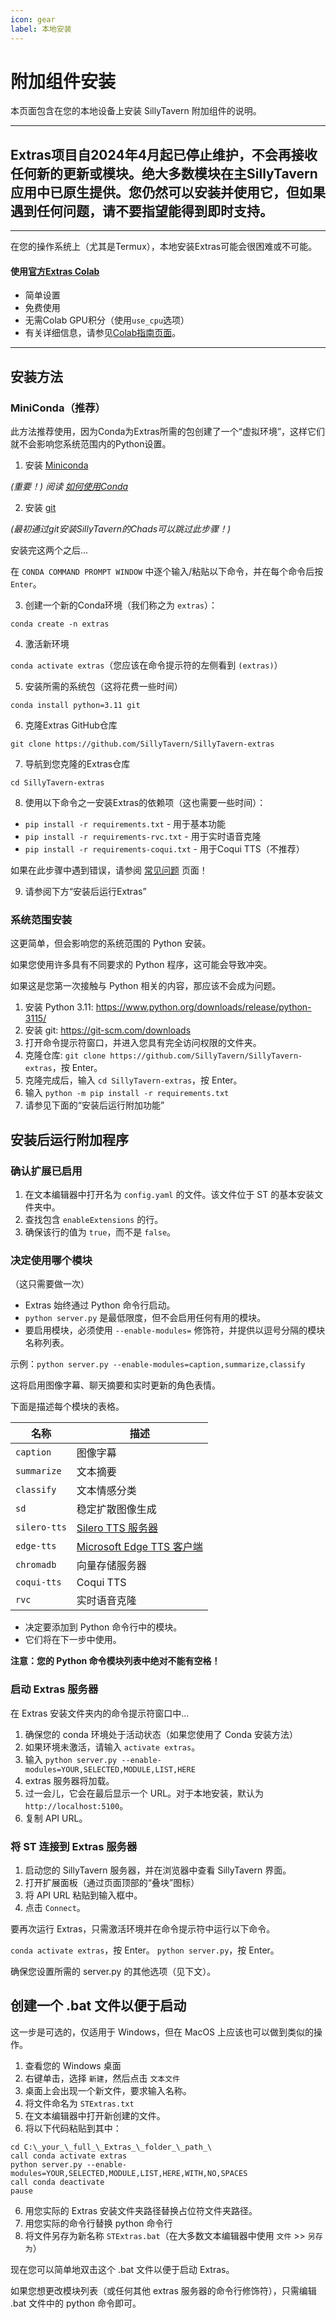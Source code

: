 ```yaml
---
icon: gear
label: 本地安装
---
```


# 附加组件安装

本页面包含在您的本地设备上安装 SillyTavern 附加组件的说明。

---

## Extras项目自2024年4月起已停止维护，不会再接收任何新的更新或模块。绝大多数模块在主SillyTavern应用中已原生提供。您仍然可以安装并使用它，但如果遇到任何问题，请不要指望能得到即时支持。
---

在您的操作系统上（尤其是Termux），本地安装Extras可能会很困难或不可能。

#### 使用[官方Extras Colab](https://colab.research.google.com/github/SillyTavern/SillyTavern/blob/release/colab/GPU.ipynb)

* 简单设置
* 免费使用
* 无需Colab GPU积分（使用`use_cpu`选项）
* 有关详细信息，请参见[Colab指南页面](https://docs.sillytavern.app/extras/running-extras-in-colab/)。

---

## 安装方法

### MiniConda（推荐）

此方法推荐使用，因为Conda为Extras所需的包创建了一个“虚拟环境”，这样它们就不会影响您系统范围内的Python设置。

1. 安装 [Miniconda](https://docs.conda.io/en/latest/miniconda.html)

_(重要！) 阅读 [如何使用Conda](https://conda.io/projects/conda/en/latest/user-guide/getting-started.html)_

2. 安装 [git](https://git-scm.com/downloads)

_(最初通过git安装SillyTavern的Chads可以跳过此步骤！)_

安装完这两个之后...

在 `CONDA COMMAND PROMPT WINDOW` 中逐个输入/粘贴以下命令，并在每个命令后按 `Enter`。

3. 创建一个新的Conda环境（我们称之为 `extras`）：

`conda create -n extras`

4. 激活新环境

`conda activate extras`（您应该在命令提示符的左侧看到 `(extras)`）

5. 安装所需的系统包（这将花费一些时间）

`conda install python=3.11 git`

6. 克隆Extras GitHub仓库

`git clone https://github.com/SillyTavern/SillyTavern-extras`

7. 导航到您克隆的Extras仓库

`cd SillyTavern-extras`

8. 使用以下命令之一安装Extras的依赖项（这也需要一些时间）：

* `pip install -r requirements.txt` - 用于基本功能
* `pip install -r requirements-rvc.txt` - 用于实时语音克隆
* `pip install -r requirements-coqui.txt` - 用于Coqui TTS（不推荐）

如果在此步骤中遇到错误，请参阅 [常见问题](https://docs.sillytavern.app/extras/installation/common-problems/) 页面！

9. 请参阅下方“安装后运行Extras”

### 系统范围安装

这更简单，但会影响您的系统范围的 Python 安装。

如果您使用许多具有不同要求的 Python 程序，这可能会导致冲突。

如果这是您第一次接触与 Python 相关的内容，那应该不会成为问题。

1. 安装 Python 3.11: <https://www.python.org/downloads/release/python-3115/>
2. 安装 git: <https://git-scm.com/downloads>
3. 打开命令提示符窗口，并进入您具有完全访问权限的文件夹。
4. 克隆仓库: `git clone https://github.com/SillyTavern/SillyTavern-extras`，按 Enter。
5. 克隆完成后，输入 `cd SillyTavern-extras`，按 Enter。
6. 输入 `python -m pip install -r requirements.txt`
7. 请参见下面的“安装后运行附加功能”

## 安装后运行附加程序

### 确认扩展已启用

1. 在文本编辑器中打开名为 `config.yaml` 的文件。该文件位于 ST 的基本安装文件夹中。
2. 查找包含 `enableExtensions` 的行。
3. 确保该行的值为 `true`，而不是 `false`。

### 决定使用哪个模块

（这只需要做一次）

* Extras 始终通过 Python 命令行启动。
* `python server.py` 是最低限度，但不会启用任何有用的模块。
* 要启用模块，必须使用 `--enable-modules=` 修饰符，并提供以逗号分隔的模块名称列表。

示例：`python server.py --enable-modules=caption,summarize,classify`

这将启用图像字幕、聊天摘要和实时更新的角色表情。

下面是描述每个模块的表格。

| 名称        | 描述                               |
| ----------- | ---------------------------------- |
| `caption`   | 图像字幕                           |
| `summarize` | 文本摘要                           |
| `classify`  | 文本情感分类                       |
| `sd`        | 稳定扩散图像生成                   |
| `silero-tts`| [Silero TTS 服务器](https://github.com/ouoertheo/silero-api-server) |
| `edge-tts`  | [Microsoft Edge TTS 客户端](https://github.com/rany2/edge-tts) |
| `chromadb`  | 向量存储服务器                     |
| `coqui-tts` | Coqui TTS                         |
| `rvc`       | 实时语音克隆                       |

* 决定要添加到 Python 命令行中的模块。
* 它们将在下一步中使用。

**注意：您的 Python 命令模块列表中绝对不能有空格！**

### 启动 Extras 服务器

在 Extras 安装文件夹内的命令提示符窗口中...

1. 确保您的 conda 环境处于活动状态（如果您使用了 Conda 安装方法）
2. 如果环境未激活，请输入 `activate extras`。
3. 输入 `python server.py --enable-modules=YOUR,SELECTED,MODULE,LIST,HERE`
4. extras 服务器将加载。
5. 过一会儿，它会在最后显示一个 URL。对于本地安装，默认为 `http://localhost:5100`。
6. 复制 API URL。

### 将 ST 连接到 Extras 服务器

1. 启动您的 SillyTavern 服务器，并在浏览器中查看 SillyTavern 界面。
2. 打开扩展面板（通过页面顶部的“叠块”图标）
3. 将 API URL 粘贴到输入框中。
4. 点击 `Connect`。

要再次运行 Extras，只需激活环境并在命令提示符中运行以下命令。

`conda activate extras`，按 Enter。
`python server.py`，按 Enter。

确保您设置所需的 server.py 的其他选项（见下文）。

## 创建一个 .bat 文件以便于启动

这一步是可选的，仅适用于 Windows，但在 MacOS 上应该也可以做到类似的操作。

1. 查看您的 Windows 桌面
2. 右键单击，选择 `新建`，然后点击 `文本文件`
3. 桌面上会出现一个新文件，要求输入名称。
4. 将文件命名为 `STExtras.txt`
4. 在文本编辑器中打开新创建的文件。
5. 将以下代码粘贴到其中：

```
cd C:\_your_\_full_\_Extras_\_folder_\_path_\
call conda activate extras
python server.py --enable-modules=YOUR,SELECTED,MODULE,LIST,HERE,WITH,NO,SPACES
call conda deactivate
pause
```

6. 用您实际的 Extras 安装文件夹路径替换占位符文件夹路径。
7. 用您实际的命令行替换 python 命令行
8. 将文件另存为新名称 `STExtras.bat`（在大多数文本编辑器中使用 `文件` >> `另存为`）

现在您可以简单地双击这个 .bat 文件以便于启动 Extras。

如果您想更改模块列表（或任何其他 extras 服务器的命令行修饰符），只需编辑 .bat 文件中的 python 命令即可。